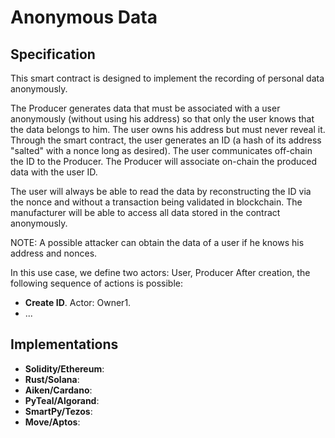 # Anonymous Data

## Specification

This smart contract is designed to implement the recording of personal data anonymously.

The Producer generates data that must be associated with a user anonymously (without using his address) so that only the
user knows that the data belongs to him.
The user owns his address but must never reveal it.
Through the smart contract, the user generates an ID (a hash of its address "salted" with a nonce long as desired).
The user communicates off-chain the ID to the Producer.
The Producer will associate on-chain the produced data with the user ID.

The user will always be able to read the data by reconstructing the ID via the nonce and without a transaction 
being validated in blockchain. The manufacturer will be able to access all data stored in the contract anonymously.

NOTE: A possible attacker can obtain the data of a user if he knows his address and nonces.


In this use case, we define two actors: User, Producer
After creation, the following sequence of actions is possible:
- **Create ID**. Actor: Owner1.
-  ...

## Implementations

- **Solidity/Ethereum**: 
- **Rust/Solana**:
- **Aiken/Cardano**:
- **PyTeal/Algorand**:
- **SmartPy/Tezos**:
- **Move/Aptos**:
